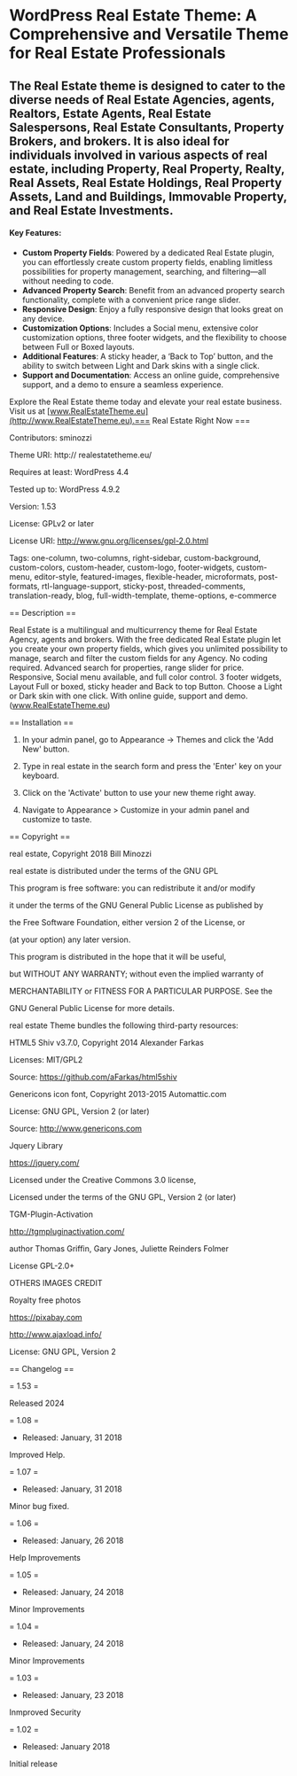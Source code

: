 # WordPress Real Estate Theme: A Comprehensive and Versatile Theme for Real Estate Professionals #

## The Real Estate theme is designed to cater to the diverse needs of Real Estate Agencies, agents, Realtors, Estate Agents, Real Estate Salespersons, Real Estate Consultants, Property Brokers, and brokers. It is also ideal for individuals involved in various aspects of real estate, including Property, Real Property, Realty, Real Assets, Real Estate Holdings, Real Property Assets, Land and Buildings, Immovable Property, and Real Estate Investments. ##

#### Key Features:
- **Custom Property Fields**: Powered by a dedicated Real Estate plugin, you can effortlessly create custom property fields, enabling limitless possibilities for property management, searching, and filtering—all without needing to code.
- **Advanced Property Search**: Benefit from an advanced property search functionality, complete with a convenient price range slider.
- **Responsive Design**: Enjoy a fully responsive design that looks great on any device.
- **Customization Options**: Includes a Social menu, extensive color customization options, three footer widgets, and the flexibility to choose between Full or Boxed layouts.
- **Additional Features**: A sticky header, a ‘Back to Top’ button, and the ability to switch between Light and Dark skins with a single click.
- **Support and Documentation**: Access an online guide, comprehensive support, and a demo to ensure a seamless experience.

Explore the Real Estate theme today and elevate your real estate business. Visit us at [www.RealEstateTheme.eu](http://www.RealEstateTheme.eu).=== Real Estate Right Now ===

Contributors: sminozzi

Theme URI: http:// realestatetheme.eu/

Requires at least: WordPress 4.4

Tested up to: WordPress 4.9.2

Version: 1.53

License: GPLv2 or later

License URI: http://www.gnu.org/licenses/gpl-2.0.html

Tags: one-column, two-columns, right-sidebar, custom-background, custom-colors, custom-header, custom-logo, footer-widgets, custom-menu, editor-style, featured-images, flexible-header, microformats, post-formats, rtl-language-support, sticky-post, threaded-comments, translation-ready, blog, full-width-template, theme-options, e-commerce



== Description ==

Real Estate is a multilingual and multicurrency theme for Real Estate Agency, agents and brokers. With the free dedicated Real Estate plugin let you create your own property fields, which gives you unlimited possibility to manage, search and filter the custom fields for any Agency. No coding required. Advanced search for properties, range slider for price. Responsive, Social menu available, and full color control. 3 footer widgets, Layout Full or boxed, sticky header and Back to top Button. Choose a Light or Dark skin with one click. With online guide, support and demo. (www.RealEstateTheme.eu)



== Installation ==



1. In your admin panel, go to Appearance -> Themes and click the 'Add New' button.

2. Type in real estate in the search form and press the 'Enter' key on your keyboard.

3. Click on the 'Activate' button to use your new theme right away.

4. Navigate to Appearance > Customize in your admin panel and customize to taste.



== Copyright ==



real estate, Copyright 2018 Bill Minozzi

real estate is distributed under the terms of the GNU GPL



This program is free software: you can redistribute it and/or modify

it under the terms of the GNU General Public License as published by

the Free Software Foundation, either version 2 of the License, or

(at your option) any later version.



This program is distributed in the hope that it will be useful,

but WITHOUT ANY WARRANTY; without even the implied warranty of

MERCHANTABILITY or FITNESS FOR A PARTICULAR PURPOSE. See the

GNU General Public License for more details.



real estate Theme bundles the following third-party resources:



HTML5 Shiv v3.7.0, Copyright 2014 Alexander Farkas

Licenses: MIT/GPL2

Source: https://github.com/aFarkas/html5shiv



Genericons icon font, Copyright 2013-2015 Automattic.com

License: GNU GPL, Version 2 (or later)

Source: http://www.genericons.com



Jquery Library

https://jquery.com/

Licensed under the Creative Commons 3.0 license,



Licensed under the terms of the GNU GPL, Version 2 (or later)



TGM-Plugin-Activation

http://tgmpluginactivation.com/

author    Thomas Griffin, Gary Jones, Juliette Reinders Folmer

License   GPL-2.0+



OTHERS IMAGES CREDIT

Royalty free photos

https://pixabay.com



http://www.ajaxload.info/

License: GNU GPL, Version 2 



== Changelog ==

= 1.53 = 

Released 2024

= 1.08 =

* Released: January, 31  2018

Improved Help.

= 1.07 =

* Released: January, 31  2018

Minor bug fixed.

= 1.06 =

* Released: January, 26  2018

Help Improvements

= 1.05 =

* Released: January, 24  2018

Minor Improvements



= 1.04 =

* Released: January, 24  2018

Minor Improvements



= 1.03 =

* Released: January, 23  2018

Inmproved Security



= 1.02 =

* Released: January 2018

Initial release
